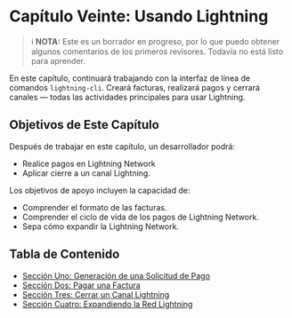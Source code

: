 # Capítulo Veinte: Usando Lightning

> :information_source: **NOTA:** Este es un borrador en progreso, por lo que puedo obtener algunos comentarios de los primeros revisores. Todavía no está listo para aprender.

En este capítulo, continuará trabajando con la interfaz de línea de comandos `lightning-cli`. Creará facturas, realizará pagos y cerrará canales — todas las actividades principales para usar Lightning.

## Objetivos de Este Capítulo

Después de trabajar en este capítulo, un desarrollador podrá:

   * Realice pagos en Lightning Network
   * Aplicar cierre a un canal Lightning.
   
Los objetivos de apoyo incluyen la capacidad de:

   * Comprender el formato de las facturas.
   * Comprender el ciclo de vida de los pagos de Lightning Network.
   * Sepa cómo expandir la Lightning Network.
   
## Tabla de Contenido

* [Sección Uno: Generación de una Solicitud de Pago](20_1_Generando_una_Solicitud_de_Pago.md)
* [Sección Dos: Pagar una Factura](20_2_Pagando_una_Factura.md)
* [Sección Tres: Cerrar un Canal Lightning](20_3_Cerrando_un_Canal_Lightning.md)
* [Sección Cuatro: Expandiendo la Red Lightning](20_4_Expandiendo_la_Red_Lightning.md)
